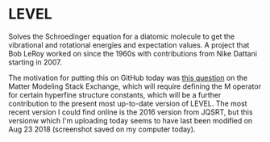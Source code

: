 # LEVEL
Solves the Schroedinger equation for a diatomic molecule to get the vibrational and rotational energies and expectation values. A project that Bob LeRoy worked on since the 1960s with contributions from Nike Dattani starting in 2007.

The motivation for putting this on GitHub today was [this question](https://mattermodeling.stackexchange.com/q/6175/5) on the Matter Modeling Stack Exchange, which will require defining the M operator for certain hyperfine structure constants, which will be a further contribution to the present most up-to-date version of LEVEL. The most recent version I could find online is the 2016 version from JQSRT, but this versionw which I'm uploading today seems to have last been modified on Aug 23 2018 (screenshot saved on my computer today).
